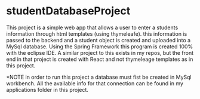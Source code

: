 # studentDatabaseProject

This project is a simple web app that allows a user to enter a students information through html templates (using thymeleafe).
this information is passed to the backend and a student object is created and uploaded into a MySql database.
Using the Spring Framework this program is created 100% with the eclipse IDE.
A similar project to this exists in my repos, but the front end in that project is created with React and not thymeleage templates as in this project.


*NOTE in order to run this project a database must fist be created in MySql workbench. All the available info for that connection
can be found in my applications folder in this project. 
